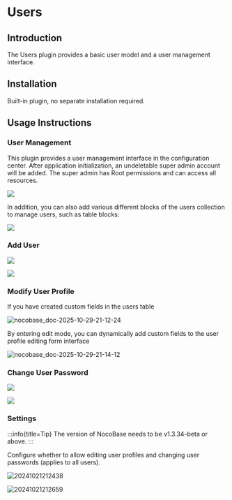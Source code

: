 # Users

<PluginInfo name="users"></PluginInfo>

## Introduction

The Users plugin provides a basic user model and a user management interface.

## Installation

Built-in plugin, no separate installation required.

## Usage Instructions

### User Management

This plugin provides a user management interface in the configuration center. After application initialization, an undeletable super admin account will be added. The super admin has Root permissions and can access all resources.

![](https://static-docs.nocobase.com/44bf40f56b45d4dd96c424fb08082cf6.png)

In addition, you can also add various different blocks of the users collection to manage users, such as table blocks:

![](https://static-docs.nocobase.com/76b5a4652f869541a9e8f18a4568a7c9.png)

### Add User

![](https://static-docs.nocobase.com/4f8ef9ffc1c17f275b62b462f6385b19.png)

![](https://static-docs.nocobase.com/437828173950bd7c21b40a6243ffe150.png)

### Modify User Profile

If you have created custom fields in the users table

![nocobase_doc-2025-10-29-21-12-24](https://static-docs.nocobase.com/nocobase_doc-2025-10-29-21-12-24.png)

By entering edit mode, you can dynamically add custom fields to the user profile editing form interface

![nocobase_doc-2025-10-29-21-14-12](https://static-docs.nocobase.com/nocobase_doc-2025-10-29-21-14-12.png)

### Change User Password

![](https://static-docs.nocobase.com/26c24c4cebda3d144dc4e9b728c2ede5.png)

![](https://static-docs.nocobase.com/23a2b2223cb5b387b3699cc6143302e8.png)

### Settings

:::info{title=Tip}
The version of NocoBase needs to be v1.3.34-beta or above.
:::

Configure whether to allow editing user profiles and changing user passwords (applies to all users).

![20241021212438](https://static-docs.nocobase.com/20241021212438.png)

![20241021212659](https://static-docs.nocobase.com/20241021212659.png)
